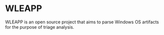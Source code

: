 # WLEAPP
WLEAPP is an open source project that aims to parse Windows OS artifacts for the purpose of triage analysis.
